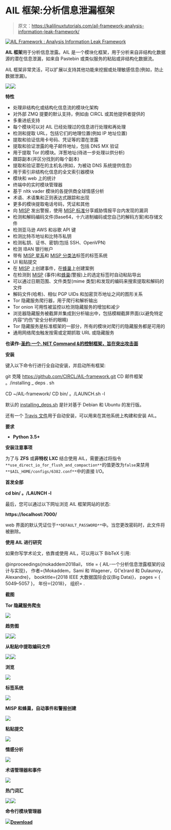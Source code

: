 # AIL 框架:分析信息泄漏框架

> 原文：<https://kalilinuxtutorials.com/ail-framework-analysis-information-leak-framework/>

[![AIL Framework : Analysis Information Leak Framework](img/01cf9cdd5254b1b041b373f2c6e935f9.png "AIL Framework : Analysis Information Leak Framework")](https://1.bp.blogspot.com/-hyOVu7ypkI4/XWT02tF691I/AAAAAAAACNs/Eij6MlJo54InKdLDnlz2gExoT83DNQxTACLcBGAs/s1600/logo-small%25281%2529.png)

**AIL 框架**用于分析信息泄露。AIL 是一个模块化框架，用于分析来自非结构化数据源的潜在信息泄漏，如来自 Pastebin 或类似服务的粘贴或非结构化数据流。

AIL 框架非常灵活，可以扩展以支持其他功能来挖掘或处理敏感信息(例如，防止数据泄漏)。

![](img/6463aabf9f20dc5109624192c148a5e8.png)![](img/20ca5eb28aec6232769adfcb2c070cc5.png)

**特性**

*   处理非结构化或结构化信息流的模块化架构
*   对外部 ZMQ 提要的默认支持，例如由 CIRCL 或其他提供者提供的
*   多重进纸支持
*   每个模块可以对 AIL 已经处理过的信息进行处理和再处理
*   检测和提取 URL，包括它们的地理位置(例如 IP 地址位置)
*   提取和验证信用卡号码、凭证等的潜在泄露
*   提取和验证泄露的电子邮件地址，包括 DNS MX 验证
*   用于提取 Tor 的模块。洋葱地址(待进一步处理以供分析)
*   跟踪副本(并区分找到的每个副本)
*   提取和验证潜在的主机名(例如，为被动 DNS 系统提供信息)
*   用于索引非结构化信息的全文索引器模块
*   模块和 web 上的统计
*   终端中的实时模块管理器
*   基于 nltk vader 模块的各提供商全球情感分析
*   术语、术语集和正则表达式跟踪和出现
*   更多的模块提取电话号码，凭证和其他
*   向 [MISP](https://github.com/MISP/MISP) 发出警报，使用 [MISP 标准](https://www.misp-project.org/objects.html#_ail_leak)分享威胁情报平台内发现的漏洞
*   检测和解码编码文件(Base64，十六进制编码或您自己的解码方案)和存储文件
*   检测亚马逊 AWS 和谷歌 API 键
*   检测比特币地址和比特币私钥
*   检测私钥、证书、密钥(包括 SSH、OpenVPN)
*   检测 IBAN 银行帐户
*   带有 [MISP 星系](https://github.com/MISP/misp-galaxy)和 [MISP 分类法](https://github.com/MISP/misp-taxonomies)标签的标签系统
*   UI 粘贴提交
*   在 [MISP](https://github.com/MISP/MISP) 上创建事件，在[蜂巢](https://github.com/TheHive-Project/TheHive)上创建案例
*   在检测到 [MISP](https://github.com/MISP/MISP) (事件)和[蜂巢](https://github.com/TheHive-Project/TheHive)(警报)上的选定标签时自动粘贴导出
*   可以通过日期范围、文件类型(mime 类型)和发现的编码来搜索提取和解码的文件
*   解码文件(哈希)、相似 PGP UIDs 和加密货币地址之间的图形关系
*   Tor 隐藏服务爬行器，用于爬行和解析输出
*   Tor onion 可用性被监控以检测隐藏服务的增加和减少
*   浏览器隐藏服务被截屏并集成到分析输出中，包括模糊截屏界面(以避免特定内容“灼伤”安全分析的眼睛)
*   Tor 隐藏服务是标准框架的一部分，所有的模块对爬行的隐藏服务都是可用的
*   通用网络爬虫触发按需或定期抓取 URL 或隐藏服务

**也读作-[圣约:一个. NET Command &的控制框架，旨在突出攻击面](https://kalilinuxtutorials.com/covenant-net-command-control-framework/)**

**安装**

键入以下命令行进行全自动安装，并启动所有框架:

git 克隆 https://github.com/CIRCL/AIL-framework.git
CD 邮件框架
。/installing _ deps . sh

CD ~/AIL-framework/
CD bin/
。/LAUNCH.sh -l

默认的 [installing_deps.sh](https://github.com/CIRCL/AIL-framework/blob/master/installing_deps.sh) 是针对基于 Debian 和 Ubuntu 的发行版。

还有一个 [Travis 文件](https://github.com/CIRCL/AIL-framework/blob/master/.travis.yml)用于自动安装，可以用来在其他系统上构建和安装 AIL。

**要求**

*   **Python 3.5+**

**安装注意事项**

为了与 **ZFS** 或**非特权 LXC** 结合使用 AIL，需要通过将指令`**use_direct_io_for_flush_and_compaction**`的值更改为`false`来禁用`**$AIL_HOME/configs/6382.conf**`中的直接 I/O。

**首发全部**

**cd bin/
。/LAUNCH -l**

最后，您可以通过以下网址浏览 AIL 框架网站的状态:

**https://localhost:7000/**

web 界面的默认凭证位于`**DEFAULT_PASSWORD**`中。当您更改密码时，此文件将被删除。

**使用 AIL 进行研究**

如果你写学术论文，依靠或使用 AIL，可以用以下 BibTeX 引用:

@inproceedings{mokaddem2018ail，
title = { AIL-一个分析信息泄露框架的设计与实现}，
作者={Mokaddem，Sami 和 Wagener，G{\'e}rard 和 Dulaunoy，Alexandre}，
booktitle={2018 IEEE 大数据国际会议(Big Data)}，
pages = { 5049–5057 }，
年份={2018}，
组织= .

**截图**

**Tor 隐藏服务爬虫**

![](img/1c9649c277cd8972614773d6b11062f7.png)

**趋势图**

![](img/3918a8380c3f4797a1a9496d788dd13e.png)![](img/65e0700c9d3d7183c0d27ad4b5bc3134.png)

**从粘贴中提取编码文件**

![](img/67c551755bda4c690542bfb39749d982.png)![](img/64832613ad7ac96a018b2dc061b2e74f.png)

**浏览**

![](img/25e204577189ba905b1ad3943b7a36c5.png)

**标签系统**

![](img/7de0b3fd1b19112b73bc340ad965bbfa.png)

**MISP 和蜂巢，自动事件和警报创建**

![](img/25f232f486dab7ca858b7720d8ed11d9.png)

**粘贴提交**

![](img/cd9a01a588e2eccb02b0e4e1feb4c52f.png)

**情感分析**

![](img/baad3de7f633059469a535befc48f85f.png)

**术语管理器和事件**

![](img/7a6f41c96d10176e19fda7edd4b46e58.png)

**热门词汇**

![](img/797ecb89514fda5a5f6ce19a9d4335ee.png)![](img/8e2c60bd505e3084a0c57435f1b599cd.png)

**命令行模块管理器**

![](img/089bade9cadfc3bb3b84b9fa4f8cbfa8.png)[**Download**](https://github.com/CIRCL/AIL-framework)
